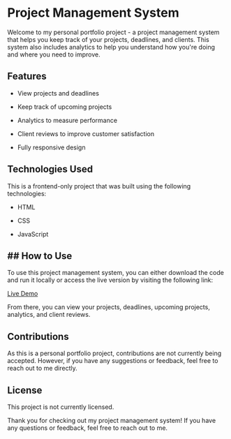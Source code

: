 # Project Management System

Welcome to my personal portfolio project - a project management system that helps you keep track of your projects, deadlines, and clients. This system also includes analytics to help you understand how you're doing and where you need to improve. 

## Features

- View projects and deadlines

- Keep track of upcoming projects

- Analytics to measure performance

- Client reviews to improve customer satisfaction

- Fully responsive design

## Technologies Used

This is a frontend-only project that was built using the following technologies:

- HTML

- CSS

- JavaScript

## ## How to Use

To use this project management system, you can either download the code and run it locally or access the live version by visiting the following link:

[Live Demo](https://your-project-management-system-url.com)

From there, you can view your projects, deadlines, upcoming projects, analytics, and client reviews.


## Contributions

As this is a personal portfolio project, contributions are not currently being accepted. However, if you have any suggestions or feedback, feel free to reach out to me directly.

## License

This project is not currently licensed.

Thank you for checking out my project management system! If you have any questions or feedback, feel free to reach out to me.



